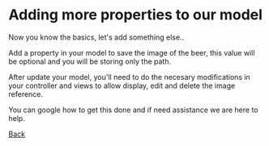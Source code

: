 # Adding more properties to our model

Now you know the basics, let's add something else..

Add a property in your model to save the image of the beer, this value will be optional and you will be storing only the path.

After update your model, you'll need to do the necesary modifications in your controller and views 
to allow display, edit and delete the image reference.

You can google how to get this done and if need assistance we are here to help.

[Back](https://github.com/yeseniamolinab/mvc5-introduction/blob/master/README.md)
